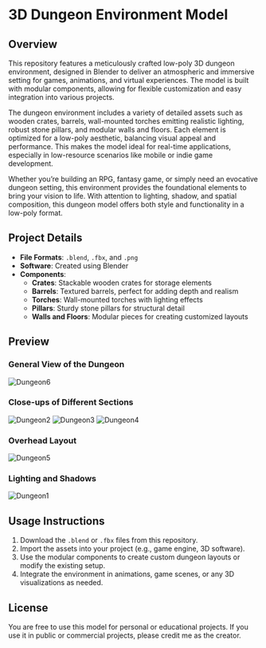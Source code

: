 # 3D Dungeon Environment Model

## Overview
This repository features a meticulously crafted low-poly 3D dungeon environment, designed in Blender to deliver an atmospheric and immersive setting for games, animations, and virtual experiences. The model is built with modular components, allowing for flexible customization and easy integration into various projects. 

The dungeon environment includes a variety of detailed assets such as wooden crates, barrels, wall-mounted torches emitting realistic lighting, robust stone pillars, and modular walls and floors. Each element is optimized for a low-poly aesthetic, balancing visual appeal and performance. This makes the model ideal for real-time applications, especially in low-resource scenarios like mobile or indie game development.

Whether you’re building an RPG, fantasy game, or simply need an evocative dungeon setting, this environment provides the foundational elements to bring your vision to life. With attention to lighting, shadow, and spatial composition, this dungeon model offers both style and functionality in a low-poly format.


## Project Details

- **File Formats**: `.blend`, `.fbx`, and `.png`
- **Software**: Created using Blender
- **Components**:
  - **Crates**: Stackable wooden crates for storage elements
  - **Barrels**: Textured barrels, perfect for adding depth and realism
  - **Torches**: Wall-mounted torches with lighting effects
  - **Pillars**: Sturdy stone pillars for structural detail
  - **Walls and Floors**: Modular pieces for creating customized layouts

## Preview

### General View of the Dungeon
![Dungeon6](https://github.com/user-attachments/assets/7b8acef4-7c1e-4073-8e94-dc83f0dcd98a)


### Close-ups of Different Sections
![Dungeon2](https://github.com/user-attachments/assets/03016812-a6d0-4917-b3be-df5564d26dc6)
![Dungeon3](https://github.com/user-attachments/assets/2cd418da-5d3e-4059-aa09-afeed5662ee8)
![Dungeon4](https://github.com/user-attachments/assets/30ad34fd-eb1a-44c2-b770-a6e83772dc43)

### Overhead Layout
![Dungeon5](https://github.com/user-attachments/assets/678ad4a0-bbbf-4bbe-a03a-4fe578312c98)


### Lighting and Shadows
![Dungeon1](https://github.com/user-attachments/assets/b47dee50-df08-4c80-8bd4-3deb5ac0c286)


## Usage Instructions

1. Download the `.blend` or `.fbx` files from this repository.
2. Import the assets into your project (e.g., game engine, 3D software).
3. Use the modular components to create custom dungeon layouts or modify the existing setup.
4. Integrate the environment in animations, game scenes, or any 3D visualizations as needed.

## License

You are free to use this model for personal or educational projects. If you use it in public or commercial projects, please credit me as the creator.

